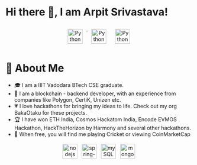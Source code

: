 #  Hi there 👋, I am Arpit Srivastava!

<p align="center">
 <a href="https://twitter.com/fuzious18" target="_blank" rel="noopener noreferrer"> <img src="https://img.shields.io/badge/Twitter-100000?style=for-the-badge&logo=twitter&logoColor=blue" alt="Python" height="40" style="vertical-align:top; margin:10px"> </a>
 <a href="https://www.linkedin.com/in/fuzious/" target="_blank" rel="noopener noreferrer"> <img src="https://img.shields.io/badge/LinkedIn-0077B5?style=for-the-badge&logo=linkedin&logoColor=white" alt="Python" height="40" style="vertical-align:top; margin:10px"></a>
 <a href="mailto:arpitsrivastava2012@gmail.com"> <img src="https://img.shields.io/badge/Gmail-D14836?style=for-the-badge&logo=gmail&logoColor=white" alt="Python" height="40" style="vertical-align:top; margin:10px"></a>
</p> 

# 👦 About Me

-   🎓  I am a IIIT Vadodara BTech CSE graduate.
-   🔨  I am a blockchain - backend developer, with an experience from companies like Polygon, CertiK, Unizen etc.
-   💗  I love hackathons for bringing my ideas to life. Check out my org BakaOtaku for these projects.
-   🏆  I have won ETH India, Cosmos Hackatom India, Encode EVMOS Hackathon, HackTheHorizon by Harmony and several other hackathons.
-   🚀  When free, you will find me playing Cricket or viewing CoinMarketCap


<p align="center">
<img src="https://seeklogo.com/images/N/nodejs-logo-54107C5EDD-seeklogo.com.png?v=638179441380000000" alt="nodejs" height="40" style="vertical-align:top; margin:4px">
<img src="https://seeklogo.com/images/S/spring-logo-9A2BC78AAF-seeklogo.com.png" alt="spring-boot" height="40" style="vertical-align:top; margin:4px">
<img src="https://seeklogo.com/images/M/MySQL-logo-F6FF285A58-seeklogo.com.png" alt="mySQL" height="40" style="vertical-align:top; margin:4px">

<img src="https://seeklogo.com/images/M/mongodb-logo-655F7D542D-seeklogo.com.png" alt="mongodb" height="40" style="vertical-align:top; margin:4px">
</p>


